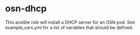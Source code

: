 # osn-dhcp

This ansible role will install a DHCP server for an OSN pod. See example_vars.yml for a list of variables that should be defined. 
